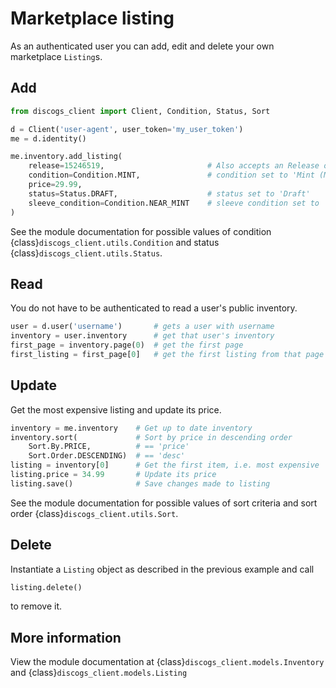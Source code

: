 # Marketplace listing

As an authenticated user you can add, edit and delete your own marketplace
`Listing`s.

## Add

```python
from discogs_client import Client, Condition, Status, Sort

d = Client('user-agent', user_token='my_user_token')
me = d.identity()

me.inventory.add_listing(
    release=15246519,                       # Also accepts an Release object
    condition=Condition.MINT,               # condition set to 'Mint (M)'
    price=29.99,
    status=Status.DRAFT,                    # status set to 'Draft'
    sleeve_condition=Condition.NEAR_MINT    # sleeve condition set to 'Near Mint (NM or M-)'
)
```

See the module documentation for possible values of condition
{class}`discogs_client.utils.Condition` and status
{class}`discogs_client.utils.Status`.


## Read

You do not have to be authenticated to read a user's public inventory.

```python
user = d.user('username')       # gets a user with username
inventory = user.inventory      # get that user's inventory
first_page = inventory.page(0)  # get the first page
first_listing = first_page[0]   # get the first listing from that page
````

## Update

Get the most expensive listing and update its price.

```python
inventory = me.inventory    # Get up to date inventory
inventory.sort(             # Sort by price in descending order
    Sort.By.PRICE,          # == 'price'
    Sort.Order.DESCENDING)  # == 'desc'
listing = inventory[0]      # Get the first item, i.e. most expensive
listing.price = 34.99       # Update its price
listing.save()              # Save changes made to listing
```

See the module documentation for possible values of sort criteria and sort
order {class}`discogs_client.utils.Sort`.

## Delete

Instantiate a `Listing` object as described in the previous example and call

```python
listing.delete()
```

to remove it.

## More information

View the module documentation at {class}`discogs_client.models.Inventory` and
{class}`discogs_client.models.Listing`